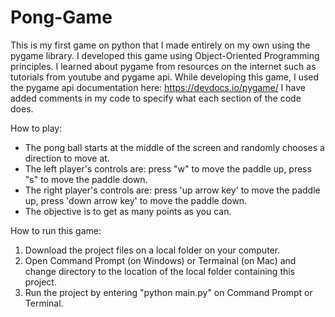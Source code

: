 # Pong-Game

This is my first game on python that I made entirely on my own using the pygame library.
I developed this game using Object-Oriented Programming principles.
I learned about pygame from resources on the internet such as tutorials from youtube and pygame api.
While developing this game, I used the pygame api documentation here: https://devdocs.io/pygame/
I have added comments in my code to specify what each section of the code does.

How to play:
- The pong ball starts at the middle of the screen and randomly chooses a direction to move at.
- The left player's controls are:
    press "w" to move the paddle up,
    press "s" to move the paddle down.
- The right player's controls are:
    press 'up arrow key' to move the paddle up, 
    press 'down arrow key' to move the paddle down.
- The objective is to get as many points as you can.

How to run this game:
1. Download the project files on a local folder on your computer.
2. Open Command Prompt (on Windows) or Termainal (on Mac) and change directory to the location of the local folder containing this project.
3. Run the project by entering "python main.py" on Command Prompt or Terminal.
